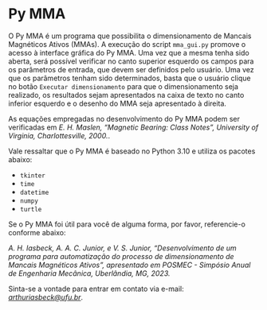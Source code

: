 # Py MMA

O Py MMA é um programa que possibilita o dimensionamento de Mancais Magnéticos Ativos (MMAs). A execução do script `mma_gui.py` promove o acesso à interface gráfica do Py MMA. Uma vez que a mesma tenha sido aberta, será possível verificar no canto superior esquerdo os campos para os parâmetros de entrada, que devem ser definidos pelo usuário. Uma vez que os parâmetros tenham sido determinados, basta que o usuário clique no botão `Executar dimensionamento` para que o dimensionamento seja realizado, os resultados sejam apresentados na caixa de texto no canto inferior esquerdo e o desenho do MMA seja apresentado à direita. 

As equações empregadas no desenvolvimento do Py MMA podem ser verificadas em *E. H. Maslen, “Magnetic Bearing: Class Notes”, University of Virginia, Charlottesville, 2000.*.

Vale ressaltar que o Py MMA é baseado no Python 3.10 e utiliza os pacotes abaixo:

- `tkinter`
- `time`
- `datetime`
- `numpy`
- `turtle`

Se o Py MMA foi útil para você de alguma forma, por favor, referencie-o conforme abaixo: 

*A. H. Iasbeck, A. A. C. Junior, e V. S. Junior, “Desenvolvimento de um programa para automatização do processo de dimensionamento de Mancais Magnéticos Ativos”, apresentado em POSMEC - Simpósio Anual de Engenharia Mecânica, Uberlândia, MG, 2023.*

Sinta-se a vontade para entrar em contato via e-mail: *arthuriasbeck@ufu.br*.